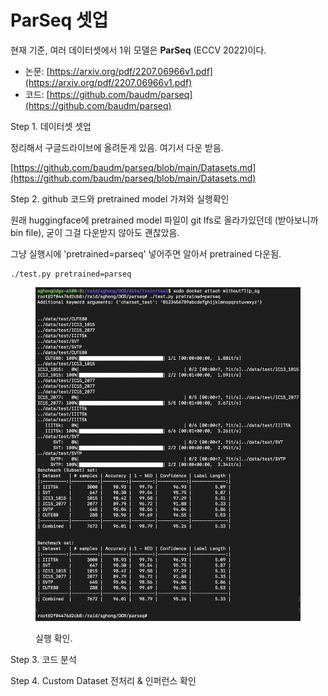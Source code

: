 # ParSeq 셋업

현재 기준, 여러 데이터셋에서 1위 모델은 **ParSeq** (ECCV 2022)이다.

* 논문: [https://arxiv.org/pdf/2207.06966v1.pdf](https://arxiv.org/pdf/2207.06966v1.pdf)
* 코드: [https://github.com/baudm/parseq](https://github.com/baudm/parseq)



Step 1. 데이터셋 셋업

정리해서 구글드라이브에 올려둔게 있음. 여기서 다운 받음.

[https://github.com/baudm/parseq/blob/main/Datasets.md](https://github.com/baudm/parseq/blob/main/Datasets.md)



Step 2. github 코드와 pretrained model 가져와 실행확인

원래 huggingface에 pretrained model 파일이 git lfs로 올라가있던데 (받아보니까 bin file), 굳이 그걸 다운받지 않아도 괜찮았음.

그냥 실행시에 'pretrained=parseq' 넣어주면 알아서 pretrained 다운됨.

```
./test.py pretrained=parseq
```

<figure><img src="../../../.gitbook/assets/image.png" alt=""><figcaption><p>실행 확인.</p></figcaption></figure>



Step 3. 코드 분석

Step 4. Custom Dataset 전처리 & 인퍼런스 확인
